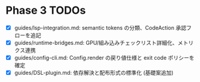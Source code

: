 # Phase 3 TODOs

- [x] guides/lsp-integration.md: semantic tokens の分類、CodeAction 承認フローを追記
- [x] guides/runtime-bridges.md: GPU/組み込みチェックリスト詳細化、メトリクス連携
- [x] guides/config-cli.md: Config.render の戻り値仕様と exit code ポリシーを確定
- [x] guides/DSL-plugin.md: 依存解決と配布形式の標準化 (基礎案追加)
